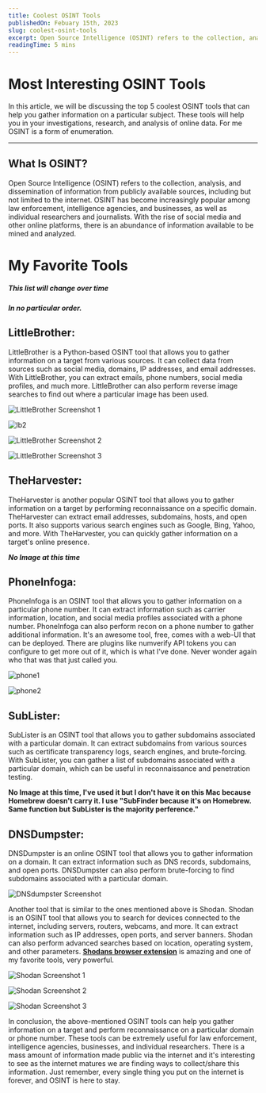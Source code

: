 ```yaml
---
title: Coolest OSINT Tools
publishedOn: Febuary 15th, 2023
slug: coolest-osint-tools
excerpt: Open Source Intelligence (OSINT) refers to the collection, analysis, and dissemination of information from publicly available sources, including but not limited to the internet. OSINT has become increasingly popular among law enforcement, intelligence agencies, and businesses, as well as individual researchers and journalists. With the rise of social media and other online platforms, there is an abundance of information available to be mined and analyzed.
readingTime: 5 mins
---
```


# **Most Interesting OSINT Tools**

In this article, we will be discussing the top 5 coolest OSINT tools that can help you gather information on a particular subject. These tools will help you in your investigations, research, and analysis of online data. For me OSINT is a form of enumeration.

----------------------

## **What Is OSINT?**
Open Source Intelligence (OSINT) refers to the collection, analysis, and dissemination of information from publicly available sources, including but not limited to the internet. OSINT has become increasingly popular among law enforcement, intelligence agencies, and businesses, as well as individual researchers and journalists. With the rise of social media and other online platforms, there is an abundance of information available to be mined and analyzed.

# **My Favorite Tools**
##### ***This list will change over time***
##### ***In no particular order.***

## **LittleBrother:**
LittleBrother is a Python-based OSINT tool that allows you to gather information on a target from various sources. It can collect data from sources such as social media, domains, IP addresses, and email addresses. With LittleBrother, you can extract emails, phone numbers, social media profiles, and much more. LittleBrother can also perform reverse image searches to find out where a particular image has been used.

![LittleBrother Screenshot 1](https://github.com/bfrisbyh92/My-Blog/blob/324252e4dcb9e2fac9a20ffce41449963008e50c/public/assets/blogs-media/coolest-osint-tools/thumbnail.webp?raw=true)

![lb2](https://github.com/bfrisbyh92/My-Blog/blob/d880a8019175727c47ccc091881626cd141f43a6/public/assets/blogs-media/coolest-osint-tools/littlebrother2.webp?raw=true)

![LittleBrother Screenshot 2](https://github.com/bfrisbyh92/My-Blog/blob/d880a8019175727c47ccc091881626cd141f43a6/public/assets/blogs-media/coolest-osint-tools/littlebrother2.webp?raw=true)


![LittleBrother Screenshot 3](https://github.com/bfrisbyh92/My-Blog/blob/d880a8019175727c47ccc091881626cd141f43a6/public/assets/blogs-media/coolest-osint-tools/littlebrother3.webp?raw=true)

## **TheHarvester:**
TheHarvester is another popular OSINT tool that allows you to gather information on a target by performing reconnaissance on a specific domain. TheHarvester can extract email addresses, subdomains, hosts, and open ports. It also supports various search engines such as Google, Bing, Yahoo, and more. With TheHarvester, you can quickly gather information on a target's online presence.

***No Image at this time***

## **PhoneInfoga:**
PhoneInfoga is an OSINT tool that allows you to gather information on a particular phone number. It can extract information such as carrier information, location, and social media profiles associated with a phone number. PhoneInfoga can also perform recon on a phone number to gather additional information. It's an awesome tool, free, comes with a web-UI that can be deployed. There are plugins like numverify API tokens you can configure to get more out of it, which is what I've done. Never wonder again who that was that just called you. 


![phone1](https://github.com/bfrisbyh92/My-Blog/blob/d880a8019175727c47ccc091881626cd141f43a6/public/assets/blogs-media/coolest-osint-tools/phoneinfoga1.webp?raw=true)

![phone2](https://github.com/bfrisbyh92/My-Blog/blob/d880a8019175727c47ccc091881626cd141f43a6/public/assets/blogs-media/coolest-osint-tools/phoneinfoga2.webp?raw=true)

## **SubLister:**
SubLister is an OSINT tool that allows you to gather subdomains associated with a particular domain. It can extract subdomains from various sources such as certificate transparency logs, search engines, and brute-forcing. With SubLister, you can gather a list of subdomains associated with a particular domain, which can be useful in reconnaissance and penetration testing.

**No Image at this time, I've used it but I don't have it on this Mac because Homebrew doesn't carry it. I use "SubFinder because it's on Homebrew. Same function but SubLister is the majority perference."**

## **DNSDumpster:**
DNSDumpster is an online OSINT tool that allows you to gather information on a domain. It can extract information such as DNS records, subdomains, and open ports. DNSDumpster can also perform brute-forcing to find subdomains associated with a particular domain.


![DNSdumpster Screenshot](https://github.com/bfrisbyh92/My-Blog/blob/3c3ab6b343d58216a9054d125230cf42abf8f703/public/assets/blogs-media/coolest-osint-tools/dnsdumpster.webp?raw=true)

Another tool that is similar to the ones mentioned above is Shodan. Shodan is an OSINT tool that allows you to search for devices connected to the internet, including servers, routers, webcams, and more. It can extract information such as IP addresses, open ports, and server banners. Shodan can also perform advanced searches based on location, operating system, and other parameters. **[Shodans browser extension](https://chrome.google.com/webstore/detail/shodan/jjalcfnidlmpjhdfepjhjbhnhkbgleap?hl=en-US)** is amazing and one of my favorite tools, very powerful.

![Shodan Screenshot 1](https://github.com/bfrisbyh92/My-Blog/blob/d880a8019175727c47ccc091881626cd141f43a6/public/assets/blogs-media/coolest-osint-tools/shodan1.webp?raw=true)

![Shodan Screenshot 2](https://github.com/bfrisbyh92/My-Blog/blob/d880a8019175727c47ccc091881626cd141f43a6/public/assets/blogs-media/coolest-osint-tools/shodan2.webp?raw=true)

![Shodan Screenshot 3](https://github.com/bfrisbyh92/My-Blog/blob/d880a8019175727c47ccc091881626cd141f43a6/public/assets/blogs-media/coolest-osint-tools/shodan3.webp?raw=true)

In conclusion, the above-mentioned OSINT tools can help you gather information on a target and perform reconnaissance on a particular domain or phone number. These tools can be extremely useful for law enforcement, intelligence agencies, businesses, and individual researchers. There is a mass amount of information made public via the internet and it's interesting to see as the internet matures we are finding ways to collect/share this information. Just remember, every single thing you put on the internet is forever, and OSINT is here to stay. 